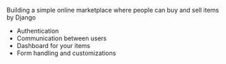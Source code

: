 Building a simple online marketplace where people can buy and sell items by Django
- Authentication
- Communication between users
- Dashboard for your items
- Form handling and customizations
